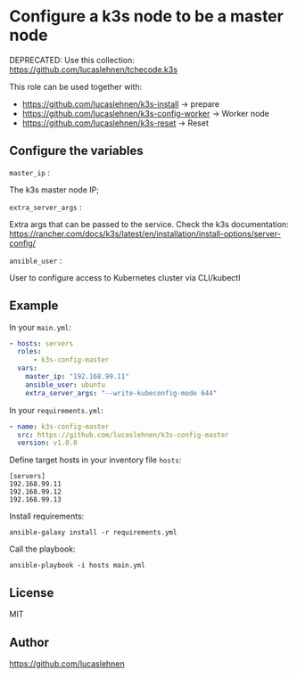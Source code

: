 Configure a k3s node to be a master node
=========

DEPRECATED: Use this collection: https://github.com/lucaslehnen/tchecode.k3s

This role can be used together with:

  - https://github.com/lucaslehnen/k3s-install -> prepare
  - https://github.com/lucaslehnen/k3s-config-worker -> Worker node
  - https://github.com/lucaslehnen/k3s-reset -> Reset

Configure the variables
-----------------------

`master_ip` :  

The k3s master node IP;

`extra_server_args` : 

Extra args that can be passed to the service. 
Check the k3s documentation: https://rancher.com/docs/k3s/latest/en/installation/install-options/server-config/

`ansible_user` : 

User to configure access to Kubernetes cluster via CLI/kubectl

Example
----------------

In your `main.yml`:

```yaml
- hosts: servers
  roles:
      - k3s-config-master
  vars:
    master_ip: "192.168.99.11"
    ansible_user: ubuntu
    extra_server_args: "--write-kubeconfig-mode 644"
```

In your `requirements.yml`:

```yaml
- name: k3s-config-master
  src: https://github.com/lucaslehnen/k3s-config-master
  version: v1.0.0
```

Define target hosts in your inventory file `hosts`:

    [servers]
    192.168.99.11
    192.168.99.12
    192.168.99.13

Install requirements:

```
ansible-galaxy install -r requirements.yml
```

Call the playbook:

    ansible-playbook -i hosts main.yml

License
-------

MIT

Author
------------------

https://github.com/lucaslehnen
